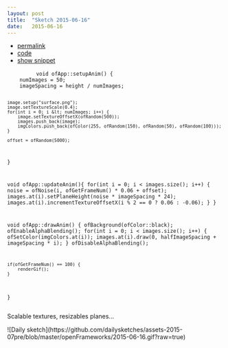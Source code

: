 ```yaml
---
layout: post
title:  "Sketch 2015-06-16"
date:   2015-06-16
---
```

<div class="code">
    <ul>
		<li><a href="{% post_url 2015-06-16-sketch %}">permalink</a></li>
		<li><a href="https://github.com/dailysketches/sketches-2015-07pre/tree/master/2015-06-16">code</a></li>
		<li><a href="#" class="snippet-button">show snippet</a></li>
	</ul>
    <pre class="snippet">
        <code class="cpp">void ofApp::setupAnim() {
    numImages = 50;
    imageSpacing = height / numImages;
    
    image.setup("surface.png");
    image.setTextureScale(0.4);
    for(int i = 0; i &lt; numImages; i++) {
        image.setTextureOffsetX(ofRandom(500));
        images.push_back(image);
        imgColors.push_back(ofColor(255, ofRandom(150), ofRandom(50), ofRandom(100)));
    }
    
    offset = ofRandom(5000);
}

void ofApp::updateAnim(){
    for(int i = 0; i &lt; images.size(); i++) {
        noise = ofNoise(i, ofGetFrameNum() * 0.06 + offset);
        images.at(i).setPlaneHeight(noise * imageSpacing * 24);
        images.at(i).incrementTextureOffsetX(i % 2 == 0 ? 0.06 : -0.06);
    }
}

void ofApp::drawAnim() {
    ofBackground(ofColor::black);
    ofEnableAlphaBlending();
    for(int i = 0; i &lt; images.size(); i++) {
        ofSetColor(imgColors.at(i));
        images.at(i).draw(0, halfImageSpacing + imageSpacing * i);
    }
    ofDisableAlphaBlending();
    
    if(ofGetFrameNum() == 100) {
        renderGif();
    }
}</code>
    </pre>
</div>
<p class="description">Scalable textures, resizables planes...</p>
![Daily sketch](https://github.com/dailysketches/assets-2015-07pre/blob/master/openFrameworks/2015-06-16.gif?raw=true)
